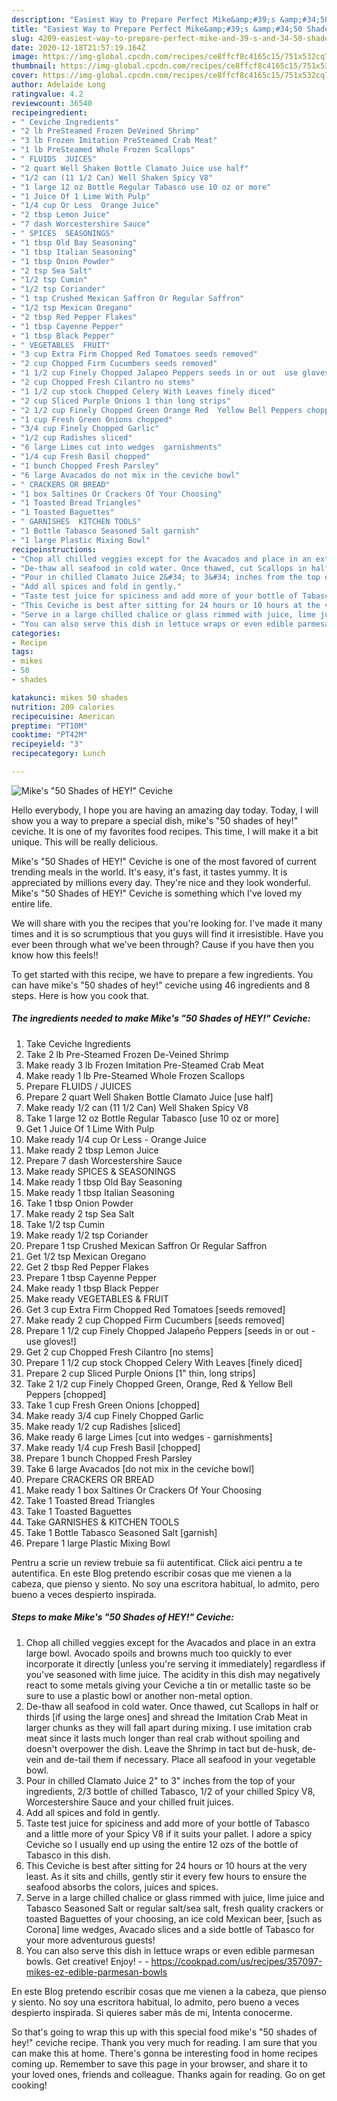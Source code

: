 ```yaml
---
description: "Easiest Way to Prepare Perfect Mike&amp;#39;s &amp;#34;50 Shades of HEY!&amp;#34; Ceviche"
title: "Easiest Way to Prepare Perfect Mike&amp;#39;s &amp;#34;50 Shades of HEY!&amp;#34; Ceviche"
slug: 4209-easiest-way-to-prepare-perfect-mike-and-39-s-and-34-50-shades-of-hey-and-34-ceviche
date: 2020-12-18T21:57:19.164Z
image: https://img-global.cpcdn.com/recipes/ce8ffcf8c4165c15/751x532cq70/mikes-50-shades-of-hey-ceviche-recipe-main-photo.jpg
thumbnail: https://img-global.cpcdn.com/recipes/ce8ffcf8c4165c15/751x532cq70/mikes-50-shades-of-hey-ceviche-recipe-main-photo.jpg
cover: https://img-global.cpcdn.com/recipes/ce8ffcf8c4165c15/751x532cq70/mikes-50-shades-of-hey-ceviche-recipe-main-photo.jpg
author: Adelaide Long
ratingvalue: 4.2
reviewcount: 36540
recipeingredient:
- " Ceviche Ingredients"
- "2 lb PreSteamed Frozen DeVeined Shrimp"
- "3 lb Frozen Imitation PreSteamed Crab Meat"
- "1 lb PreSteamed Whole Frozen Scallops"
- " FLUIDS  JUICES"
- "2 quart Well Shaken Bottle Clamato Juice use half"
- "1/2 can (11 1/2 Can) Well Shaken Spicy V8"
- "1 large 12 oz Bottle Regular Tabasco use 10 oz or more"
- "1 Juice Of 1 Lime With Pulp"
- "1/4 cup Or Less  Orange Juice"
- "2 tbsp Lemon Juice"
- "7 dash Worcestershire Sauce"
- " SPICES  SEASONINGS"
- "1 tbsp Old Bay Seasoning"
- "1 tbsp Italian Seasoning"
- "1 tbsp Onion Powder"
- "2 tsp Sea Salt"
- "1/2 tsp Cumin"
- "1/2 tsp Coriander"
- "1 tsp Crushed Mexican Saffron Or Regular Saffron"
- "1/2 tsp Mexican Oregano"
- "2 tbsp Red Pepper Flakes"
- "1 tbsp Cayenne Pepper"
- "1 tbsp Black Pepper"
- " VEGETABLES  FRUIT"
- "3 cup Extra Firm Chopped Red Tomatoes seeds removed"
- "2 cup Chopped Firm Cucumbers seeds removed"
- "1 1/2 cup Finely Chopped Jalapeo Peppers seeds in or out  use gloves"
- "2 cup Chopped Fresh Cilantro no stems"
- "1 1/2 cup stock Chopped Celery With Leaves finely diced"
- "2 cup Sliced Purple Onions 1 thin long strips"
- "2 1/2 cup Finely Chopped Green Orange Red  Yellow Bell Peppers chopped"
- "1 cup Fresh Green Onions chopped"
- "3/4 cup Finely Chopped Garlic"
- "1/2 cup Radishes sliced"
- "6 large Limes cut into wedges  garnishments"
- "1/4 cup Fresh Basil chopped"
- "1 bunch Chopped Fresh Parsley"
- "6 large Avacados do not mix in the ceviche bowl"
- " CRACKERS OR BREAD"
- "1 box Saltines Or Crackers Of Your Choosing"
- "1 Toasted Bread Triangles"
- "1 Toasted Baguettes"
- " GARNISHES  KITCHEN TOOLS"
- "1 Bottle Tabasco Seasoned Salt garnish"
- "1 large Plastic Mixing Bowl"
recipeinstructions:
- "Chop all chilled veggies except for the Avacados and place in an extra large bowl. Avocado spoils and browns much too quickly to ever incorporate it directly [unless you&#39;re serving it immediately] regardless if you&#39;ve seasoned with lime juice. The acidity in this dish may negatively react to some metals giving your Ceviche a tin or metallic taste so be sure to use a plastic bowl or another non-metal option."
- "De-thaw all seafood in cold water. Once thawed, cut Scallops in half or thirds [if using the large ones] and shread the Imitation Crab Meat in larger chunks as they will fall apart during mixing. I use imitation crab meat since it lasts much longer than real crab without spoiling and doesn&#39;t overpower the dish. Leave the Shrimp in tact but de-husk, de-vein and de-tail them if necessary. Place all seafood in your vegetable bowl."
- "Pour in chilled Clamato Juice 2&#34; to 3&#34; inches from the top of your ingredients, 2/3 bottle of chilled Tabasco, 1/2 of your chilled Spicy V8, Worcestershire Sauce and your chilled fruit juices."
- "Add all spices and fold in gently."
- "Taste test juice for spiciness and add more of your bottle of Tabasco and a little more of your Spicy V8 if it suits your pallet. I adore a spicy Ceviche so I usually end up using the entire 12 ozs of the bottle of Tabasco in this dish."
- "This Ceviche is best after sitting for 24 hours or 10 hours at the very least. As it sits and chills, gently stir it every few hours to ensure the seafood absorbs the colors, juices and spices."
- "Serve in a large chilled chalice or glass rimmed with juice, lime juice and Tabasco Seasoned Salt or regular salt/sea salt, fresh quality crackers or toasted Baguettes of your choosing, an ice cold Mexican beer, [such as Corona] lime wedges, Avacado slices and a side bottle of Tabasco for your more adventurous guests!"
- "You can also serve this dish in lettuce wraps or even edible parmesan bowls. Get creative! Enjoy!  https://cookpad.com/us/recipes/357097-mikes-ez-edible-parmesan-bowls"
categories:
- Recipe
tags:
- mikes
- 50
- shades

katakunci: mikes 50 shades 
nutrition: 209 calories
recipecuisine: American
preptime: "PT10M"
cooktime: "PT42M"
recipeyield: "3"
recipecategory: Lunch

---
```



![Mike&#39;s &#34;50 Shades of HEY!&#34; Ceviche](https://img-global.cpcdn.com/recipes/ce8ffcf8c4165c15/751x532cq70/mikes-50-shades-of-hey-ceviche-recipe-main-photo.jpg)

Hello everybody, I hope you are having an amazing day today. Today, I will show you a way to prepare a special dish, mike&#39;s &#34;50 shades of hey!&#34; ceviche. It is one of my favorites food recipes. This time, I will make it a bit unique. This will be really delicious.

Mike&#39;s &#34;50 Shades of HEY!&#34; Ceviche is one of the most favored of current trending meals in the world. It's easy, it's fast, it tastes yummy. It is appreciated by millions every day. They're nice and they look wonderful. Mike&#39;s &#34;50 Shades of HEY!&#34; Ceviche is something which I've loved my entire life.

We will share with you the recipes that you&#39;re looking for. I&#39;ve made it many times and it is so scrumptious that you guys will find it irresistible. Have you ever been through what we&#39;ve been through? Cause if you have then you know how this feels!!


To get started with this recipe, we have to prepare a few ingredients. You can have mike&#39;s &#34;50 shades of hey!&#34; ceviche using 46 ingredients and 8 steps. Here is how you cook that.

<!--inarticleads1-->

##### The ingredients needed to make Mike&#39;s &#34;50 Shades of HEY!&#34; Ceviche:

1. Take  Ceviche Ingredients
1. Take 2 lb Pre-Steamed Frozen De-Veined Shrimp
1. Make ready 3 lb Frozen Imitation Pre-Steamed Crab Meat
1. Make ready 1 lb Pre-Steamed Whole Frozen Scallops
1. Prepare  FLUIDS / JUICES
1. Prepare 2 quart Well Shaken Bottle Clamato Juice [use half]
1. Make ready 1/2 can (11 1/2 Can) Well Shaken Spicy V8
1. Take 1 large 12 oz Bottle Regular Tabasco [use 10 oz or more]
1. Get 1 Juice Of 1 Lime With Pulp
1. Make ready 1/4 cup Or Less - Orange Juice
1. Make ready 2 tbsp Lemon Juice
1. Prepare 7 dash Worcestershire Sauce
1. Make ready  SPICES &amp; SEASONINGS
1. Make ready 1 tbsp Old Bay Seasoning
1. Make ready 1 tbsp Italian Seasoning
1. Take 1 tbsp Onion Powder
1. Make ready 2 tsp Sea Salt
1. Take 1/2 tsp Cumin
1. Make ready 1/2 tsp Coriander
1. Prepare 1 tsp Crushed Mexican Saffron Or Regular Saffron
1. Get 1/2 tsp Mexican Oregano
1. Get 2 tbsp Red Pepper Flakes
1. Prepare 1 tbsp Cayenne Pepper
1. Make ready 1 tbsp Black Pepper
1. Make ready  VEGETABLES &amp; FRUIT
1. Get 3 cup Extra Firm Chopped Red Tomatoes [seeds removed]
1. Make ready 2 cup Chopped Firm Cucumbers [seeds removed]
1. Prepare 1 1/2 cup Finely Chopped Jalapeño Peppers [seeds in or out - use gloves!]
1. Get 2 cup Chopped Fresh Cilantro [no stems]
1. Prepare 1 1/2 cup stock Chopped Celery With Leaves [finely diced]
1. Prepare 2 cup Sliced Purple Onions [1&#34; thin, long strips]
1. Take 2 1/2 cup Finely Chopped Green, Orange, Red &amp; Yellow Bell Peppers [chopped]
1. Take 1 cup Fresh Green Onions [chopped]
1. Make ready 3/4 cup Finely Chopped Garlic
1. Make ready 1/2 cup Radishes [sliced]
1. Make ready 6 large Limes [cut into wedges - garnishments]
1. Make ready 1/4 cup Fresh Basil [chopped]
1. Prepare 1 bunch Chopped Fresh Parsley
1. Take 6 large Avacados [do not mix in the ceviche bowl]
1. Prepare  CRACKERS OR BREAD
1. Make ready 1 box Saltines Or Crackers Of Your Choosing
1. Take 1 Toasted Bread Triangles
1. Take 1 Toasted Baguettes
1. Take  GARNISHES &amp; KITCHEN TOOLS
1. Take 1 Bottle Tabasco Seasoned Salt [garnish]
1. Prepare 1 large Plastic Mixing Bowl


Pentru a scrie un review trebuie sa fii autentificat. Click aici pentru a te autentifica. En este Blog pretendo escribir cosas que me vienen a la cabeza, que pienso y siento. No soy una escritora habitual, lo admito, pero bueno a veces despierto inspirada. 

<!--inarticleads2-->

##### Steps to make Mike&#39;s &#34;50 Shades of HEY!&#34; Ceviche:

1. Chop all chilled veggies except for the Avacados and place in an extra large bowl. Avocado spoils and browns much too quickly to ever incorporate it directly [unless you&#39;re serving it immediately] regardless if you&#39;ve seasoned with lime juice. The acidity in this dish may negatively react to some metals giving your Ceviche a tin or metallic taste so be sure to use a plastic bowl or another non-metal option.
1. De-thaw all seafood in cold water. Once thawed, cut Scallops in half or thirds [if using the large ones] and shread the Imitation Crab Meat in larger chunks as they will fall apart during mixing. I use imitation crab meat since it lasts much longer than real crab without spoiling and doesn&#39;t overpower the dish. Leave the Shrimp in tact but de-husk, de-vein and de-tail them if necessary. Place all seafood in your vegetable bowl.
1. Pour in chilled Clamato Juice 2&#34; to 3&#34; inches from the top of your ingredients, 2/3 bottle of chilled Tabasco, 1/2 of your chilled Spicy V8, Worcestershire Sauce and your chilled fruit juices.
1. Add all spices and fold in gently.
1. Taste test juice for spiciness and add more of your bottle of Tabasco and a little more of your Spicy V8 if it suits your pallet. I adore a spicy Ceviche so I usually end up using the entire 12 ozs of the bottle of Tabasco in this dish.
1. This Ceviche is best after sitting for 24 hours or 10 hours at the very least. As it sits and chills, gently stir it every few hours to ensure the seafood absorbs the colors, juices and spices.
1. Serve in a large chilled chalice or glass rimmed with juice, lime juice and Tabasco Seasoned Salt or regular salt/sea salt, fresh quality crackers or toasted Baguettes of your choosing, an ice cold Mexican beer, [such as Corona] lime wedges, Avacado slices and a side bottle of Tabasco for your more adventurous guests!
1. You can also serve this dish in lettuce wraps or even edible parmesan bowls. Get creative! Enjoy! -  - https://cookpad.com/us/recipes/357097-mikes-ez-edible-parmesan-bowls


En este Blog pretendo escribir cosas que me vienen a la cabeza, que pienso y siento. No soy una escritora habitual, lo admito, pero bueno a veces despierto inspirada. Si quieres saber más de mi, Intenta conocerme. 

So that's going to wrap this up with this special food mike&#39;s &#34;50 shades of hey!&#34; ceviche recipe. Thank you very much for reading. I am sure that you can make this at home. There's gonna be interesting food in home recipes coming up. Remember to save this page in your browser, and share it to your loved ones, friends and colleague. Thanks again for reading. Go on get cooking!
